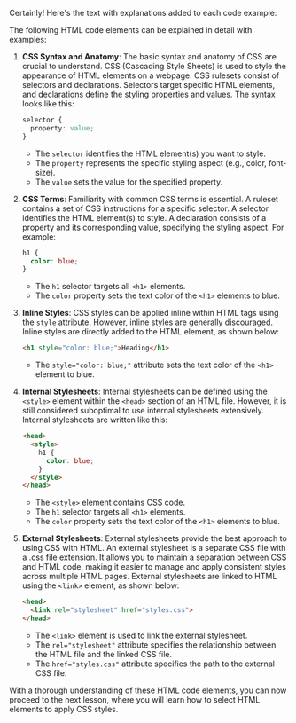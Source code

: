 

Certainly! Here's the text with explanations added to each code example:

The following HTML code elements can be explained in detail with examples:

1. **CSS Syntax and Anatomy**:
   The basic syntax and anatomy of CSS are crucial to understand. CSS (Cascading Style Sheets) is used to style the appearance of HTML elements on a webpage. CSS rulesets consist of selectors and declarations. Selectors target specific HTML elements, and declarations define the styling properties and values. The syntax looks like this:

   ```css
   selector {
     property: value;
   }
   ```

   - The `selector` identifies the HTML element(s) you want to style.
   - The `property` represents the specific styling aspect (e.g., color, font-size).
   - The `value` sets the value for the specified property.

2. **CSS Terms**:
   Familiarity with common CSS terms is essential. A ruleset contains a set of CSS instructions for a specific selector. A selector identifies the HTML element(s) to style. A declaration consists of a property and its corresponding value, specifying the styling aspect. For example:

   ```css
   h1 {
     color: blue;
   }
   ```

   - The `h1` selector targets all `<h1>` elements.
   - The `color` property sets the text color of the `<h1>` elements to blue.

3. **Inline Styles**:
   CSS styles can be applied inline within HTML tags using the `style` attribute. However, inline styles are generally discouraged. Inline styles are directly added to the HTML element, as shown below:

   ```html
   <h1 style="color: blue;">Heading</h1>
   ```

   - The `style="color: blue;"` attribute sets the text color of the `<h1>` element to blue.

4. **Internal Stylesheets**:
   Internal stylesheets can be defined using the `<style>` element within the `<head>` section of an HTML file. However, it is still considered suboptimal to use internal stylesheets extensively. Internal stylesheets are written like this:

   ```html
   <head>
     <style>
       h1 {
         color: blue;
       }
     </style>
   </head>
   ```

   - The `<style>` element contains CSS code.
   - The `h1` selector targets all `<h1>` elements.
   - The `color` property sets the text color of the `<h1>` elements to blue.

5. **External Stylesheets**:
   External stylesheets provide the best approach to using CSS with HTML. An external stylesheet is a separate CSS file with a .css file extension. It allows you to maintain a separation between CSS and HTML code, making it easier to manage and apply consistent styles across multiple HTML pages. External stylesheets are linked to HTML using the `<link>` element, as shown below:

   ```html
   <head>
     <link rel="stylesheet" href="styles.css">
   </head>
   ```

   - The `<link>` element is used to link the external stylesheet.
   - The `rel="stylesheet"` attribute specifies the relationship between the HTML file and the linked CSS file.
   - The `href="styles.css"` attribute specifies the path to the external CSS file.

With a thorough understanding of these HTML code elements, you can now proceed to the next lesson, where you will learn how to select HTML elements to apply CSS styles.